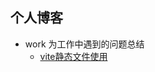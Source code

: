 ## 个人博客
 - work 为工作中遇到的问题总结
     - [vite静态文件使用](./work/vite%E9%9D%99%E6%80%81%E6%96%87%E4%BB%B6%E4%BD%BF%E7%94%A8.md)